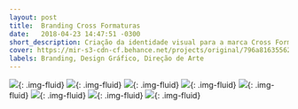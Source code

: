```yaml
---
layout: post
title:  Branding Cross Formaturas
date:   2018-04-23 14:47:51 -0300
short_description: Criação da identidade visual para a marca Cross Formaturas.
cover: https://mir-s3-cdn-cf.behance.net/projects/original/796a8163556219.Y3JvcCwxMjQ5LDk3Nyw5Miww.png
labels: Branding, Design Gráfico, Direção de Arte
---
```


![](https://mir-s3-cdn-cf.behance.net/project_modules/fs/6db87a63556219.5ab42ad2cffc2.png){: .img-fluid}
![](https://mir-s3-cdn-cf.behance.net/project_modules/fs/1a7bf363556219.5ab42ad2d04ab.jpg){: .img-fluid}
![](https://mir-s3-cdn-cf.behance.net/project_modules/fs/67b09f63556219.5ab42ad2cfd3c.jpg){: .img-fluid}
![](https://mir-s3-cdn-cf.behance.net/project_modules/fs/a38cbc63556219.5ab42ad2cf8b5.jpg){: .img-fluid}
![](https://mir-s3-cdn-cf.behance.net/project_modules/fs/a38cbc63556219.5ab42ad2cf8b5.jpg){: .img-fluid}
![](https://mir-s3-cdn-cf.behance.net/project_modules/fs/d1eb2863556219.5ab42ad2d0e64.jpg){: .img-fluid}
![](https://mir-s3-cdn-cf.behance.net/project_modules/fs/3fb59063556219.5ab54ae6a590c.jpg){: .img-fluid}
![](https://mir-s3-cdn-cf.behance.net/project_modules/fs/4bef6663556219.5ab54ae6a5fa9.png){: .img-fluid}



